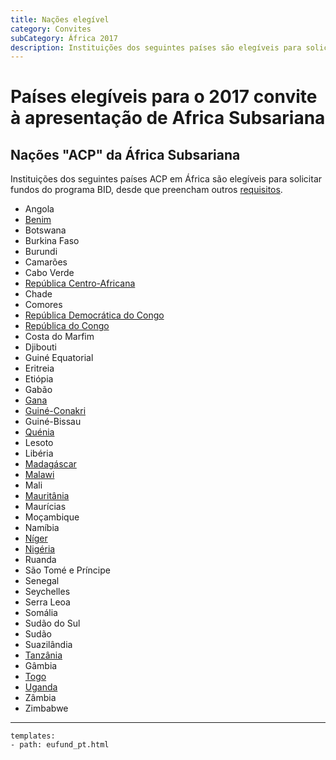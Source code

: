 ```yaml
---
title: Nações elegível
category: Convites
subCategory: África 2017
description: Instituições dos seguintes países são elegíveis para solicitar fundos ou participar em funções específicas sob a 2017 convite à apresentação de Áfrique Subsariana, desde que preencham outros requisitos.
---
```


# Países elegíveis para o 2017 convite à apresentação de Africa Subsariana 

## Nações "ACP" da África Subsariana

Instituições dos seguintes países ACP em África são elegíveis para solicitar fundos do programa BID, desde que preencham outros [requisitos](../eligibility).

+ Angola
+ [Benim](http://www.gbif.org/country/BJ/participation)
+ Botswana
+ Burkina Faso
+ Burundi
+ Camarões
+ Cabo Verde
+ [República Centro-Africana](http://www.gbif.org/country/CF/participation)
+ Chade
+ Comores
+ [República Democrática do Congo](http://www.gbif.org/country/CD/participation)
+ [República do Congo](http://www.gbif.org/country/CG/participation)
+ Costa do Marfim
+ Djibouti
+ Guiné Equatorial
+ Eritreia
+ Etiópia
+ Gabão
+ [Gana](http://www.gbif.org/country/GH/participation)
+ [Guiné-Conakri](http://www.gbif.org/country/GN/participation)
+ Guiné-Bissau
+ [Quénia](http://www.gbif.org/country/KY/participation)
+ Lesoto
+ Libéria
+ [Madagáscar](http://www.gbif.org/country/MG/participation)
+ [Malawi](http://www.gbif.org/country/MW/participation)
+ Mali
+ [Mauritânia](http://www.gbif.org/country/MR/participation)
+ Maurícias
+ Moçambique
+ Namíbia
+ [Níger](http://www.gbif.org/country/NE/participation)
+ [Nigéria](http://www.gbif.org/country/NG/participation)
+ Ruanda
+ São Tomé e Príncipe
+ Senegal
+ Seychelles
+ Serra Leoa
+ Somália
+ Sudão do Sul
+ Sudão
+ Suazilândia
+ [Tanzânia](http://www.gbif.org/country/TZ/participation)
+ Gâmbia
+ [Togo](http://www.gbif.org/country/TG/participation)
+ [Uganda](http://www.gbif.org/country/UG/participation)
+ Zâmbia
+ Zimbabwe

--------

```styledYaml
templates:
- path: eufund_pt.html
```
